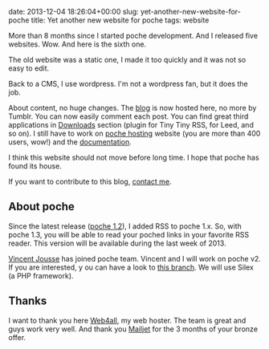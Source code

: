 date: 2013-12-04 18:26:04+00:00
slug: yet-another-new-website-for-poche
title: Yet another new website for poche
tags: website

More than 8 months since I started poche development. And I released five websites. Wow. And here is the sixth one.

The old website was a static one, I made it too quickly and it was not so easy to edit.

Back to a CMS, I use wordpress. I'm not a wordpress fan, but it does the job.

About content, no huge changes. The [blog](http://www.wallabag.org/blog_index.html) is now hosted here, no more by Tumblr. You can now easily comment each post.
You can find great third applications in [Downloads]({filename}/pages/download.md) section (plugin for Tiny Tiny RSS, for Leed, and so on).
I still have to work on [poche hosting](https://www.framabag.org) website (you are more than 400 users, wow!) and the [documentation](http://doc.wallabag.org).

I think this website should not move before long time. I hope that poche has found its house.

If you want to contribute to this blog, [contact me]({filename}/pages/help-this-project.md).


## About poche


Since the latest release ([poche 1.2]({filename}/2013-11-25-poche-1-2-0.md)), I added RSS to poche 1.x. So, with poche 1.3, you will be able to read your poched links in your favorite RSS reader. This version will be available during the last week of 2013.

[Vincent Jousse](http://twitter.com/vjousse) has joined poche team. Vincent and I will work on poche v2. If you are interested, y ou can have a look to [this branch](https://github.com/wallabag/wallabag/tree/v2-silex). We will use Silex (a PHP framework).


## Thanks


I want to thank you here [Web4all](http://web4all.fr), my web hoster. The team is great and guys work very well. And thank you [Mailjet](http://mailjet.com) for the 3 months of your bronze offer.
